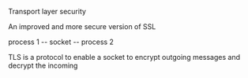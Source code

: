 ---
---

Transport layer security 

An improved and more secure version of SSL 

process 1 -- socket -- process 2

TLS is a protocol to enable a socket to encrypt outgoing messages and decrypt the incoming

